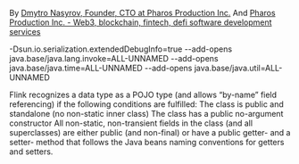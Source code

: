 By [Dmytro Nasyrov, Founder, CTO at Pharos Production Inc.](https://www.linkedin.com/in/dmytronasyrov/)
And [Pharos Production Inc. - Web3, blockchain, fintech, defi software development services](https://pharosproduction.com)

-Dsun.io.serialization.extendedDebugInfo=true --add-opens java.base/java.lang.invoke=ALL-UNNAMED --add-opens java.base/java.time=ALL-UNNAMED --add-opens java.base/java.util=ALL-UNNAMED

Flink recognizes a data type as a POJO type (and allows “by-name” field referencing) if the following conditions are fulfilled:
The class is public and standalone (no non-static inner class)
The class has a public no-argument constructor
All non-static, non-transient fields in the class (and all superclasses) are either public (and non-final) or have a public getter- and a setter- method that follows the Java beans naming conventions for getters and setters.
